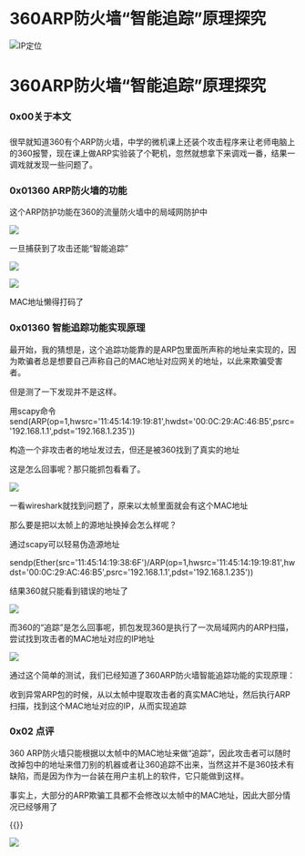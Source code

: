 # 360ARP防火墙“智能追踪”原理探究


<!--more-->
![IP定位](https://tool.lu/netcard/)

# 360ARP防火墙“智能追踪”原理探究

### 0x00关于本文

### 

很早就知道360有个ARP防火墙，中学的微机课上还装个攻击程序来让老师电脑上的360报警，现在课上做ARP实验装了个靶机，忽然就想拿下来调戏一番，结果一调戏就发现一些问题了。

  

### 0x01360 ARP防火墙的功能

这个ARP防护功能在360的流量防火墙中的局域网防护中

[![](https://lh3.googleusercontent.com/-oVNuc3AUntQ/X-xmbNU5qVI/AAAAAAAAAoY/MW0xX5LUV3sgednnkh7NE0uailwMsDJ9QCLcBGAsYHQ/w400-h286/image.png)](https://lh3.googleusercontent.com/-oVNuc3AUntQ/X-xmbNU5qVI/AAAAAAAAAoY/MW0xX5LUV3sgednnkh7NE0uailwMsDJ9QCLcBGAsYHQ/image.png)


一旦捕获到了攻击还能“智能追踪”

[![](https://lh3.googleusercontent.com/-Hsz26scX6KU/X-xmy7Xm7DI/AAAAAAAAAog/DkhmdbSNJe8y5UYdexQfDJ7iOolbqbQbwCLcBGAsYHQ/image.png)](https://lh3.googleusercontent.com/-Hsz26scX6KU/X-xmy7Xm7DI/AAAAAAAAAog/DkhmdbSNJe8y5UYdexQfDJ7iOolbqbQbwCLcBGAsYHQ/image.png)

  

[![](https://lh3.googleusercontent.com/-Zvoy7YCdWhs/X-xm4LthdGI/AAAAAAAAAok/WzqXP2FkW3gI0NsH1r6Wcgp0nyRbRNRmwCLcBGAsYHQ/image.png)](https://lh3.googleusercontent.com/-Zvoy7YCdWhs/X-xm4LthdGI/AAAAAAAAAok/WzqXP2FkW3gI0NsH1r6Wcgp0nyRbRNRmwCLcBGAsYHQ/image.png)

MAC地址懒得打码了

  


### 0x01360 智能追踪功能实现原理

最开始，我的猜想是，这个追踪功能靠的是ARP包里面所声称的地址来实现的，因为欺骗者总是想要自己声称自己的MAC地址对应网关的地址，以此来欺骗受害者。

但是测了一下发现并不是这样。

用scapy命令send(ARP(op=1,hwsrc='11:45:14:19:19:81',hwdst='00:0C:29:AC:46:B5',psrc='192.168.1.1',pdst='192.168.1.235'))

构造一个非攻击者的地址发过去，但还是被360找到了真实的地址

这是怎么回事呢？那只能抓包看看了。

  

[![](https://lh3.googleusercontent.com/-N2bW-8Jkk6g/X-xslirVKVI/AAAAAAAAApA/4-_l-G-pa_YxLjzRUOTt0ejX9JdFvkcbwCLcBGAsYHQ/w640-h432/image.png)](https://lh3.googleusercontent.com/-N2bW-8Jkk6g/X-xslirVKVI/AAAAAAAAApA/4-_l-G-pa_YxLjzRUOTt0ejX9JdFvkcbwCLcBGAsYHQ/image.png)

  


一看wireshark就找到问题了，原来以太帧里面就会有这个MAC地址

那么要是把以太帧上的源地址换掉会怎么样呢？

通过scapy可以轻易伪造源地址

sendp(Ether(src='11:45:14:19:38:6F')/ARP(op=1,hwsrc='11:45:14:19:19:81',hwdst='00:0C:29:AC:46:B5',psrc='192.168.1.1',pdst='192.168.1.235'))

结果360就只能看到错误的地址了

[![](https://lh3.googleusercontent.com/-Xj3MJpO-Amw/X-xtDlIiD3I/AAAAAAAAApI/UY1KkR_RpRogkbISB4QnEpv_sfuP2nUDwCLcBGAsYHQ/image.png)](https://lh3.googleusercontent.com/-Xj3MJpO-Amw/X-xtDlIiD3I/AAAAAAAAApI/UY1KkR_RpRogkbISB4QnEpv_sfuP2nUDwCLcBGAsYHQ/image.png)


而360的“追踪”是怎么回事呢，抓包发现360是执行了一次局域网内的ARP扫描，尝试找到攻击者的MAC地址对应的IP地址

[![](https://lh3.googleusercontent.com/-rnNriOAzIEQ/X-xtw9kWi_I/AAAAAAAAApU/7ffN9WrtCNU1_e7VtLCmdOuKeXM80kyMwCLcBGAsYHQ/w640-h294/image.png)](https://lh3.googleusercontent.com/-rnNriOAzIEQ/X-xtw9kWi_I/AAAAAAAAApU/7ffN9WrtCNU1_e7VtLCmdOuKeXM80kyMwCLcBGAsYHQ/image.png)

  

通过这个简单的测试，我们已经知道了360ARP防火墙智能追踪功能的实现原理：

收到异常ARP包的时候，从以太帧中提取攻击者的真实MAC地址，然后执行ARP扫描，找到这个MAC地址对应的IP，从而实现追踪  

### 0x02 点评

360 ARP防火墙只能根据以太帧中的MAC地址来做“追踪”，因此攻击者可以随时改掉包中的地址来借刀别的机器或者让360追踪不出来，当然这并不是360技术有缺陷，而是因为作为一台装在用户主机上的软件，它只能做到这样。

事实上，大部分的ARP欺骗工具都不会修改以太帧中的MAC地址，因此大部分情况已经够用了


{{<music url="https://cdn.jsdelivr.net/gh/ybrc/ybrc.github.io@source/Music/48.mp3" name="" artist="Mr·Yang" cover="https://cdn.jsdelivr.net/gh/ybrc/ybrc.github.io@img/avatar.png" fixed="true" volume="100" loop="all" autoplay="true" preload="auto" >}}

<img src="https://tool.lu/netcard/">
